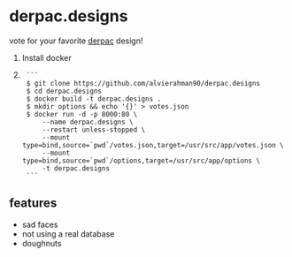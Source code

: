 # derpac.designs

vote for your favorite [derpac](https://github.com/derpac/) design!

1. Install docker
2. 
        ```
        $ git clone https://github.com/alvierahman90/derpac.designs
        $ cd derpac.designs
        $ docker build -t derpac.designs .
        $ mkdir options && echo '{}' > votes.json
        $ docker run -d -p 8000:80 \
            --name derpac.designs \
            --restart unless-stopped \
            --mount type=bind,source=`pwd`/votes.json,target=/usr/src/app/votes.json \
            --mount type=bind,source=`pwd`/options,target=/usr/src/app/options \
            -t derpac.designs
        ```

## features

- sad faces
- not using a real database
- doughnuts
